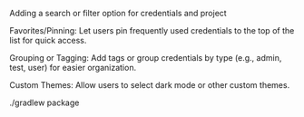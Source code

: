 

Adding a search or filter option for credentials and project

Favorites/Pinning: Let users pin frequently used credentials to the top of the list for quick access.

Grouping or Tagging: Add tags or group credentials by type (e.g., admin, test, user) for easier organization.

Custom Themes: Allow users to select dark mode or other custom themes.

./gradlew package